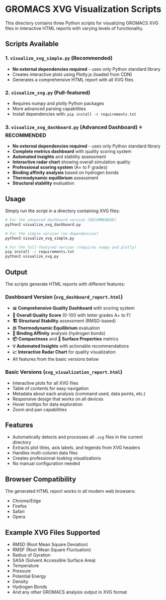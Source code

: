 # GROMACS XVG Visualization Scripts

This directory contains three Python scripts for visualizing GROMACS XVG files in interactive HTML reports with varying levels of functionality.

## Scripts Available

### 1. `visualize_xvg_simple.py` (Recommended)
- **No external dependencies required** - uses only Python standard library
- Creates interactive plots using Plotly.js (loaded from CDN)
- Generates a comprehensive HTML report with all XVG files

### 2. `visualize_xvg.py` (Full-featured)
- Requires numpy and plotly Python packages
- More advanced parsing capabilities
- Install dependencies with: `pip install -r requirements.txt`

### 3. `visualize_xvg_dashboard.py` (Advanced Dashboard) ⭐ **RECOMMENDED**
- **No external dependencies required** - uses only Python standard library
- **Complete metrics dashboard** with quality scoring system
- **Automated insights** and stability assessment
- **Interactive radar chart** showing overall simulation quality
- **Professional scoring system** (A+ to F grades)
- **Binding affinity analysis** based on hydrogen bonds
- **Thermodynamic equilibrium** assessment
- **Structural stability** evaluation

## Usage

Simply run the script in a directory containing XVG files:

```bash
# For the advanced dashboard version (RECOMMENDED)
python3 visualize_xvg_dashboard.py

# For the simple version (no dependencies)
python3 visualize_xvg_simple.py

# For the full-featured version (requires numpy and plotly)
pip install -r requirements.txt
python3 visualize_xvg.py
```

## Output

The scripts generate HTML reports with different features:

### Dashboard Version (`xvg_dashboard_report.html`)
- **📊 Comprehensive Quality Dashboard** with scoring system
- **🎯 Overall Quality Score** (0-100 with letter grades A+ to F)
- **🏗️ Structural Stability** assessment (RMSD-based)
- **⚖️ Thermodynamic Equilibrium** evaluation
- **🔗 Binding Affinity** analysis (hydrogen bonds)
- **📦 Compactness** and **🌊 Surface Properties** metrics
- **💡 Automated Insights** with actionable recommendations
- **📈 Interactive Radar Chart** for quality visualization
- All features from the basic versions below

### Basic Versions (`xvg_visualization_report.html`)
- Interactive plots for all XVG files
- Table of contents for easy navigation
- Metadata about each analysis (command used, data points, etc.)
- Responsive design that works on all devices
- Hover tooltips for data exploration
- Zoom and pan capabilities

## Features

- Automatically detects and processes all `.xvg` files in the current directory
- Extracts plot titles, axis labels, and legends from XVG headers
- Handles multi-column data files
- Creates professional-looking visualizations
- No manual configuration needed

## Browser Compatibility

The generated HTML report works in all modern web browsers:
- Chrome/Edge
- Firefox
- Safari
- Opera

## Example XVG Files Supported

- RMSD (Root Mean Square Deviation)
- RMSF (Root Mean Square Fluctuation)
- Radius of Gyration
- SASA (Solvent Accessible Surface Area)
- Temperature
- Pressure
- Potential Energy
- Density
- Hydrogen Bonds
- And any other GROMACS analysis output in XVG format